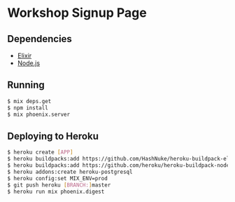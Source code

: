 # Workshop Signup Page

## Dependencies

- [Elixir](http://elixir-lang.org)
- [Node.js](http://nodejs.org)

## Running

```bash
$ mix deps.get
$ npm install
$ mix phoenix.server
```

## Deploying to Heroku

```bash
$ heroku create [APP]
$ heroku buildpacks:add https://github.com/HashNuke/heroku-buildpack-elixir
$ heroku buildpacks:add https://github.com/heroku/heroku-buildpack-nodejs
$ heroku addons:create heroku-postgresql
$ heroku config:set MIX_ENV=prod
$ git push heroku [BRANCH:]master
$ heroku run mix phoenix.digest
```
